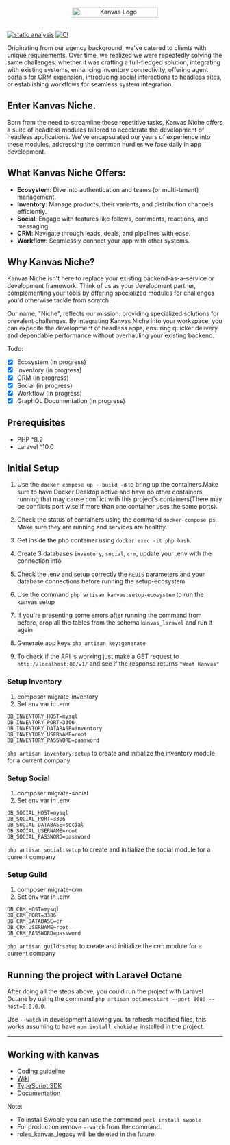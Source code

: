 <br />
<p align="center">
    <img  src="https://kanvas.dev/images/kanvasL.svg" alt="Kanvas Logo" width="200" height="24"></a>
    <br />
    <br />
</p>

[![static analysis](https://github.com/bakaphp/kanvas-ecosystem-api/actions/workflows/static-analysis.yml/badge.svg)](https://github.com/bakaphp/kanvas-ecosystem-api/actions/workflows/static-analysis.yml)
[![CI](https://github.com/bakaphp/kanvas-ecosystem-api/actions/workflows/tests.yml/badge.svg)](https://github.com/bakaphp/kanvas-ecosystem-api/actions/workflows/tests.yml)

Originating from our agency background, we've catered to clients with unique requirements. Over time, we realized we were repeatedly solving the same challenges: whether it was crafting a full-fledged solution, integrating with existing systems, enhancing inventory connectivity, offering agent portals for CRM expansion, introducing social interactions to headless sites, or establishing workflows for seamless system integration.

## **Enter Kanvas Niche.**
Born from the need to streamline these repetitive tasks, Kanvas Niche offers a suite of headless modules tailored to accelerate the development of headless applications. We've encapsulated our years of experience into these modules, addressing the common hurdles we face daily in app development.

## **What Kanvas Niche Offers:**
- **Ecosystem**: Dive into authentication and teams (or multi-tenant) management.
- **Inventory**: Manage products, their variants, and distribution channels efficiently.
- **Social**: Engage with features like follows, comments, reactions, and messaging.
- **CRM**: Navigate through leads, deals, and pipelines with ease.
- **Workflow**: Seamlessly connect your app with other systems.

## **Why Kanvas Niche?**
Kanvas Niche isn't here to replace your existing backend-as-a-service or development framework. Think of us as your development partner, complementing your tools by offering specialized modules for challenges you'd otherwise tackle from scratch.

Our name, "Niche", reflects our mission: providing specialized solutions for prevalent challenges. By integrating Kanvas Niche into your workspace, you can expedite the development of headless apps, ensuring quicker delivery and dependable performance without overhauling your existing backend.

Todo:
- [x] Ecosystem (in progress)
- [x] Inventory (in progress)
- [x] CRM (in progress)
- [x] Social (in progress)
- [x] Workflow (in progress)
- [x] GraphQL Documentation (in progress)

## Prerequisites

- PHP ^8.2
- Laravel ^10.0

## Initial Setup

1. Use the ``docker compose up --build -d`` to bring up the containers.Make sure to have Docker Desktop active and have no other containers running that may cause conflict with this project's containers(There may be conflicts port wise if more than one container uses the same ports).

2. Check the status of containers using the command ```docker-compose ps```. Make sure they are running and services are healthy.

3. Get inside the php container using ```docker exec -it php bash```.

4. Create 3 databases `inventory`, `social`, `crm`, update your .env with the connection info

5. Check the .env and setup correctly the `REDIS` parameters and your database connections before running the setup-ecosystem

6. Use the command ```php artisan kanvas:setup-ecosystem``` to run the kanvas setup

7. If you're presenting some errors after running the command from before, drop all the tables from the schema `kanvas_laravel` and run it again

8. Generate app keys `php artisan key:generate` 

9. To check if the API is working just make a GET request to  ```http://localhost:80/v1/``` and see if the response returns ```"Woot Kanvas"```

### Setup Inventory
1. composer migrate-inventory
2. Set env var in .env
```
DB_INVENTORY_HOST=mysql
DB_INVENTORY_PORT=3306
DB_INVENTORY_DATABASE=inventory
DB_INVENTORY_USERNAME=root
DB_INVENTORY_PASSWORD=password
```

`php artisan inventory:setup` to create and initialize the inventory module for a current company

### Setup Social
1. composer migrate-social
2. Set env var in .env
```
DB_SOCIAL_HOST=mysql
DB_SOCIAL_PORT=3306
DB_SOCIAL_DATABASE=social
DB_SOCIAL_USERNAME=root
DB_SOCIAL_PASSWORD=password
```

`php artisan social:setup` to create and initialize the social module for a current company

### Setup Guild
1. composer migrate-crm
2. Set env var in .env
```
DB_CRM_HOST=mysql
DB_CRM_PORT=3306
DB_CRM_DATABASE=cr
DB_CRM_USERNAME=root
DB_CRM_PASSWORD=password
```

`php artisan guild:setup` to create and initialize the crm module for a current company

## Running the project with Laravel Octane

After doing all the steps above, you could run the project with Laravel Octane by using the command ```php artisan octane:start --port 8080 --host=0.0.0.0```. 

Use `--watch` in development allowing you to refresh modified files, this works assuming to have `npm install chokidar` installed in the project.
****

## Working with kanvas
- [Coding guideline](https://github.com/bakaphp/kanvas-ecosystem-api/wiki/Coding-Guidelines)
- [Wiki](https://github.com/alexeymezenin/laravel-best-practices#follow-laravel-naming-conventions)
- [TypeScript SDK](https://github.com/bakaphp/kanvas-core-js)
- [Documentation](https://github.com/bakaphp/kanvas-doc)

Note: 
- To install Swoole you can use the command ```pecl install swoole``` 
- For production remove `--watch` from the command.
- roles_kanvas_legacy will be deleted in the future.
